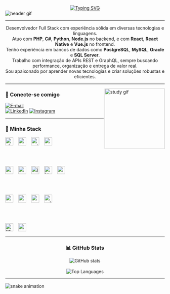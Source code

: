 <div align="center">
  <a href="https://git.io/typing-svg">
    <img src="https://readme-typing-svg.demolab.com?font=Fira+Code&weight=500&size=22&pause=1000&color=00BFFF&center=true&vCenter=true&random=false&width=524&lines=%E2%8A%B9+Bem-vindo+ao+meu+perfil+GitHub!+%F0%9F%91%BB%E2%8A%B9" alt="Typing SVG" />
  </a>
</div>

<img align="center" alt="header gif" src="./src/header-gif.gif">

---

<p align="center">
  Desenvolvedor Full Stack com experiência sólida em diversas tecnologias e linguagens.<br>
  Atuo com <strong>PHP</strong>, <strong>C#</strong>, <strong>Python</strong>, <strong>Node.js</strong> no backend, e com <strong>React</strong>, <strong>React Native</strong> e <strong>Vue.js</strong> no frontend.<br>
  Tenho experiência em bancos de dados como <strong>PostgreSQL</strong>, <strong>MySQL</strong>, <strong>Oracle</strong> e <strong>SQL Server</strong>.<br>
  Trabalho com integração de APIs REST e GraphQL, sempre buscando performance, organização e entrega de valor real.<br>
  Sou apaixonado por aprender novas tecnologias e criar soluções robustas e eficientes.
</p>


---

<img align="right" alt="study gif" height="190px" src="./src/study.gif">

### 🚀 Conecte-se comigo

[![E-mail](https://img.shields.io/badge/-Email-000?style=for-the-badge&logo=microsoft-outlook&logoColor=00BFFF&color:FFF)](mailto:evertonreisnascimento3@gmail.com)  
[![LinkedIn](https://img.shields.io/badge/-LinkedIn-000?style=for-the-badge&logo=linkedin&logoColor=00BFFF&color:FFF)](https://www.linkedin.com/in/everton-reis-nascimento/)
[![Instagram](https://img.shields.io/badge/-Instagram-000?style=for-the-badge&logo=instagram&logoColor=00BFFF&color:FFF)](https://www.instagram.com/everton___reis)

---

### 🧰 Minha Stack

<div align="left">
  <!-- Backend -->
  <img src="https://cdn.jsdelivr.net/gh/devicons/devicon/icons/php/php-original.svg" height="25" alt="php" />
  <img width="8"/>
  <img src="https://cdn.jsdelivr.net/gh/devicons/devicon/icons/csharp/csharp-original.svg" height="25" alt="csharp" />
  <img width="8"/>
  <img src="https://cdn.jsdelivr.net/gh/devicons/devicon/icons/python/python-original.svg" height="25" alt="python" />
  <img width="8"/>
  <img src="https://cdn.jsdelivr.net/gh/devicons/devicon/icons/nodejs/nodejs-original.svg" height="25" alt="nodejs" />
  
  <br><br>

  <!-- Frontend -->
  <img src="https://cdn.jsdelivr.net/gh/devicons/devicon/icons/react/react-original.svg" height="25" alt="react" />
  <img width="8"/>
  <img src="https://cdn.jsdelivr.net/gh/devicons/devicon/icons/vuejs/vuejs-original.svg" height="25" alt="vuejs" />
  <img width="8"/>
  <img src="https://cdn.jsdelivr.net/gh/devicons/devicon/icons/javascript/javascript-original.svg" height="25" alt="javascript" />
  <img width="8"/>
  <img src="https://cdn.jsdelivr.net/gh/devicons/devicon/icons/html5/html5-original.svg" height="25" alt="html5" />
  <img width="8"/>
  <img src="https://cdn.jsdelivr.net/gh/devicons/devicon/icons/css3/css3-original.svg" height="25" alt="css3" />

  <br><br>

  <!-- Bancos de Dados -->
  <img src="https://cdn.jsdelivr.net/gh/devicons/devicon/icons/mysql/mysql-original.svg" height="25" alt="mysql" />
  <img width="8"/>
  <img src="https://cdn.jsdelivr.net/gh/devicons/devicon/icons/postgresql/postgresql-original.svg" height="25" alt="postgresql" />
  <img width="8"/>
  <img src="https://cdn.jsdelivr.net/gh/devicons/devicon/icons/oracle/oracle-original.svg" height="25" alt="oracle" />
  <img width="8"/>
  <img src="https://cdn.jsdelivr.net/gh/devicons/devicon/icons/microsoftsqlserver/microsoftsqlserver-plain.svg" height="25" alt="sql server" />

  <br><br>

  <!-- APIs -->
  <img src="https://img.shields.io/badge/REST-%2300ADD8.svg?style=flat&logo=protocols.io&logoColor=white" height="25" alt="REST" />
  <img width="8"/>
  <img src="https://cdn.jsdelivr.net/gh/devicons/devicon/icons/graphql/graphql-plain.svg" height="25" alt="graphql" />

</div>


---

<div align="center">
  <h3>📊 GitHub Stats</h3>
  <img src="https://github-readme-stats.vercel.app/api?username=SEUUSUARIO&hide_title=true&show_icons=true&include_all_commits=true&count_private=true&line_height=25&hide=issues&bg_color=000&title_color=00BFFF&text_color=FFF&border_radius=3&border_color=1e90ff&icon_color=00BFFF&theme=jolly" alt="GitHub stats"/>
  <br><br>
  <img src="https://github-readme-stats.vercel.app/api/top-langs/?username=SEUUSUARIO&layout=compact&langs_count=8&theme=jolly&bg_color=000&title_color=00BFFF&text_color=FFF&border_color=1e90ff" alt="Top Languages"/>
</div>

---

<picture>
  <source media="(prefers-color-scheme: dark)" srcset="https://raw.githubusercontent.com/SEUUSUARIO/SEUUSUARIO/output/github-contribution-grid-snake-dark.svg" />
  <source media="(prefers-color-scheme: light)" srcset="https://raw.githubusercontent.com/SEUUSUARIO/SEUUSUARIO/output/github-contribution-grid-snake.svg" />
  <img alt="snake animation" src="https://raw.githubusercontent.com/SEUUSUARIO/SEUUSUARIO/output/github-contribution-grid-snake.svg" />
</picture>
